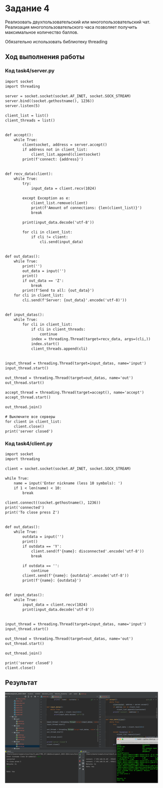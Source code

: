 # Задание 4

Реализовать двухпользовательский или многопользовательский чат. Реализация многопользовательского часа позволяет получить максимальное количество баллов.

Обязательно использовать библиотеку threading

## Ход выполнения работы

### Код task4/server.py

    import socket
    import threading
    
    server = socket.socket(socket.AF_INET, socket.SOCK_STREAM)
    server.bind((socket.gethostname(), 1236))
    server.listen(5)
    
    client_list = list()
    client_threads = list()
    
    
    def accept():
        while True:
            clientsocket, address = server.accept()
            if address not in client_list:
                client_list.append(clientsocket)
            print(f'connect: {address}')
    
    
    def recv_data(client):
        while True:
            try:
                input_data = client.recv(1024)
    
            except Exception as e:
                client_list.remove(client)
                print(f'Amount of connections: {len(client_list)}')
                break
    
            print(input_data.decode('utf-8'))
    
            for cli in client_list:
                if cli != client:
                    cli.send(input_data)
    
    
    def out_datas():
        while True:
            print('')
            out_data = input('')
            print()
            if out_data == 'Z':
                break
            print(f'Send to all: {out_data}')
        for cli in client_list:
            cli.send(f'Server: {out_data}'.encode('utf-8)'))
    
    
    def input_datas():
        while True:
            for cli in client_list:
                if cli in client_threads:
                    continue
                index = threading.Thread(target=recv_data, args=(cli,))
                index.start()
                client_threads.append(cli)
    
    
    input_thread = threading.Thread(target=input_datas, name='input')
    input_thread.start()
    
    out_thread = threading.Thread(target=out_datas, name='out')
    out_thread.start()
    
    accept_thread = threading.Thread(target=accept(), name='accept')
    accept_thread.start()
    
    out_thread.join()
    
    # Выключите все серверы
    for client in client_list:
        client.close()
    print('server closed')




### Код task4/client.py

    import socket
    import threading
    
    client = socket.socket(socket.AF_INET, socket.SOCK_STREAM)
    
    while True:
        name = input('Enter nickname (less 10 symbols): ')
        if 1 < len(name) < 10:
            break
    
    client.connect((socket.gethostname(), 1236))
    print('connected')
    print('To close press Z')
    
    
    def out_datas():
        while True:
            outdata = input('')
            print()
            if outdata == 'Y':
                client.send(f'{name}: disconnected'.encode('utf-8'))
                break
    
            if outdata == '':
                continue
            client.send(f'{name}: {outdata}'.encode('utf-8'))
            print(f'{name}: {outdata}')
    
    
    def input_datas():
        while True:
            input_data = client.recv(1024)
            print(input_data.decode('utf-8'))
    
    
    input_thread = threading.Thread(target=input_datas, name='input')
    input_thread.start()
    
    out_thread = threading.Thread(target=out_datas, name='out')
    out_thread.start()
    
    out_thread.join()
    
    print('server closed')
    client.close()


## Результат

![Image](img/img_3.png)
